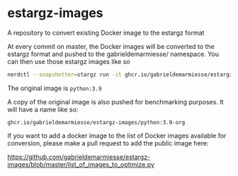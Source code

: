 # estargz-images
A repository to convert existing Docker image to the estargz format

At every commit on master, the Docker images will be converted to the estargz format and pushed 
to the gabrieldemarmiesse/ namespace. You can then use those estargz images like so

```bash
nerdctl --snapshotter=stargz run -it ghcr.io/gabrieldemarmiesse/estargz-images/python:3.9-esgz
```

The original image is `python:3.9`

A copy of the original image is also pushed for benchmarking purposes. 
It will have a name like so:

```
ghcr.io/gabrieldemarmiesse/estargz-images/python:3.9-org
```

If you want to add a docker image to the list of Docker images available for conversion, 
please make a pull request to add the public image here:

https://github.com/gabrieldemarmiesse/estargz-images/blob/master/list_of_images_to_optimize.py

